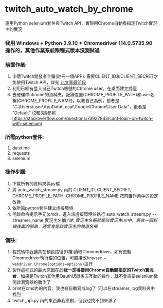 # twitch_auto_watch_by_chrome
運用Python selenium套件與Twitch API，實現用Chrome自動看指定Twitch實況主的實況

### 我用 Windows + Python 3.9.10 + Chromedriver 114.0.5735.90 操作的，其他作業系統跟程式版本沒測試過

### 前置作業:
1. 申請Twitch開發者金鑰(註冊一個APP): 需要CLIENT_ID和CLIENT_SECRET才能使用Twitch API，詳見 [此文章最前段](https://medium.com/@s1k2y37st/linebot%E7%B3%BB%E5%88%97-%E4%B8%89-%E4%B8%B2%E8%81%AFtwitch-api-39820d52be8c)
2. 利用已經有登入自己Twitch帳號的Chrome user，在桌面建立捷徑
3. 去硬碟中chrome的資料夾，記錄位置(CHROME_PROFILE_PATH)和user名稱(CHROME_PROFILE_NAME)，以我自己為例，前者是 "C:\\Users\\user\\AppData\\Local\\Google\\Chrome\\User Data"，後者是 "Default"
(2和3請參照 https://stackoverflow.com/questions/73927843/cant-login-on-twitch-with-selenium)

### 所需python套件:
1. datetime
2. requests
3. selenium

### 操作步驟:
1. 下載所有的資料夾與py檔
2. 將 auto_watch_stream.py 內的 CLIENT_ID, CLIENT_SECRET, CHROME_PROFILE_PATH, CHROME_PROFILE_NAME 按前置作業中的設定改換
3. 依所需python套件建立虛擬環境
4. 開啟命令提示字元(cmd)，進入該虛擬環境並執行 auto_watch_stream.py --streamer_name 實況主名稱 *(註: 實況主名稱就是該實況主url中，最後一個斜線後面的那串，通常會是該實況主的頻道名稱*

### 備註:
1. 程式碼中我讓其在預設路徑(D槽)讀取Chromedriver，如有更動Chromedriver執行檔的位置，可直接改`browser = webdriver.Chrome(options=options)`這行
2. 製作這程式的最大原因在於**我一定得要用Chrome自動開指定的Twitch實況台**，如果是Twitch其他用Oauth認證後去互動的操作，就不會需要selenium做開啟瀏覽器的動作了
3. print在cmd內的內容，我也有自動寫成log了 (可以在streamer_log資料夾中找到
4. twitch_api.py 內的東西非我原創，但我也找不到來源了


